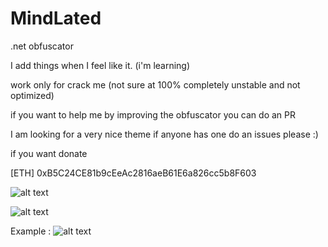 # MindLated
.net obfuscator

I add things when I feel like it. (i'm learning)

work only for crack me (not sure at 100% completely unstable and not optimized) 

if you want to help me by improving the obfuscator you can do an PR

I am looking for a very nice theme if anyone has one do an issues please :)

if you want donate

[ETH] 0xB5C24CE81b9cEeAc2816aeB61E6a826cc5b8F603

![alt text](https://i.imgur.com/IUfJIPd.png)

![alt text](https://i.imgur.com/2BFm1S3.png)

Example :
![alt text](https://i.imgur.com/UnCLDVZ.png)
